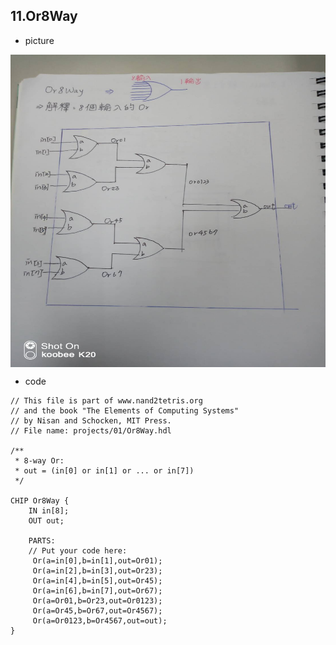 ## 11.Or8Way
* picture
<img src="picture/Or8Way.jpg" width="600" height="500"  align=center />

* code
```
// This file is part of www.nand2tetris.org
// and the book "The Elements of Computing Systems"
// by Nisan and Schocken, MIT Press.
// File name: projects/01/Or8Way.hdl

/**
 * 8-way Or: 
 * out = (in[0] or in[1] or ... or in[7])
 */

CHIP Or8Way {
    IN in[8];
    OUT out;

    PARTS:
    // Put your code here:
     Or(a=in[0],b=in[1],out=Or01);
     Or(a=in[2],b=in[3],out=Or23);
     Or(a=in[4],b=in[5],out=Or45);
     Or(a=in[6],b=in[7],out=Or67);
     Or(a=Or01,b=Or23,out=Or0123);
     Or(a=Or45,b=Or67,out=Or4567);
     Or(a=Or0123,b=Or4567,out=out);
}
```
